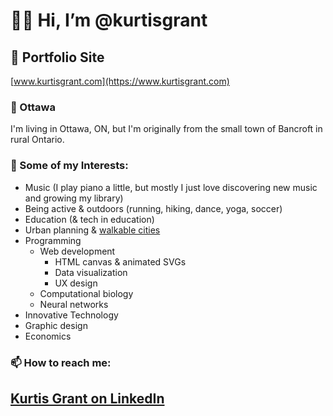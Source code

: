 # 👋🏼 Hi, I’m @kurtisgrant

## 🔗 Portfolio Site
[www.kurtisgrant.com](https://www.kurtisgrant.com)

### 📍 Ottawa
I'm living in Ottawa, ON, but I'm originally from the small town of Bancroft in rural Ontario. 

### 👀 Some of my Interests:
- Music (I play piano a little, but mostly I just love discovering new music and growing my library)
- Being active & outdoors (running, hiking, dance, yoga, soccer)
- Education (& tech in education)
- Urban planning & [walkable cities](https://www.walkscore.com/)
- Programming
  - Web development
    - HTML canvas & animated SVGs
    - Data visualization
    - UX design
  - Computational biology
  - Neural networks
- Innovative Technology
- Graphic design
- Economics

### 📫 How to reach me:
## [Kurtis Grant on LinkedIn](https://www.linkedin.com/in/kurtis-grant)
